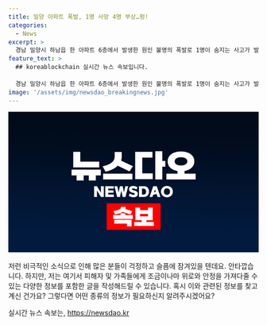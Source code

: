 ```yaml
---
title: 밀양 아파트 폭발, 1명 사망 4명 부상…펑!
categories:
  - News
excerpt: >
  경남 밀양시 하남읍 한 아파트 6층에서 발생한 원인 불명의 폭발로 1명이 숨지는 사고가 발생했습니다. 폭발로 건물 벽에 금이 가고 창문이 깨지는 등의 피해가 발생했으며, 4명이 경상을 입었고, 1명이 사망했습니다. 소방당국은 90명의 인력과 30대의 장비를 동원해 불을 진압했고, 추가 인명피해 여부를 수색 중입니다. 현재 경찰과 소방 당국은 사고의 정확한 원인과 피해 규모를 조사 중입니다.
feature_text: >
  ## koreablockchain 실시간 뉴스 속보입니다.

  경남 밀양시 하남읍 한 아파트 6층에서 발생한 원인 불명의 폭발로 1명이 숨지는 사고가 발생했습니다. 폭발로 건물 벽에 금이 가고 창문이 깨지는 등의 피해가 발생했으며, 4명이 경상을 입었고, 1명이 사망했습니다. 소방당국은 90명의 인력과 30대의 장비를 동원해 불을 진압했고, 추가 인명피해 여부를 수색 중입니다. 현재 경찰과 소방 당국은 사고의 정확한 원인과 피해 규모를 조사 중입니다.
image: '/assets/img/newsdao_breakingnews.jpg'
---
```


<p><img src="/assets/img/newsdao_breakingnews.jpg" alt="koreablockchain 속보" /></p>

<p>저런 비극적인 소식으로 인해 많은 분들이 걱정하고 슬픔에 잠겨있을 텐데요. 안타깝습니다. 하지만, 저는 여기서 피해자 및 가족들에게 조금이나마 위로와 안정을 가져다줄 수 있는 다양한 정보를 포함한 글을 작성해드릴 수 있습니다. 혹시 이와 관련된 정보를 찾고 계신 건가요? 그렇다면 어떤 종류의 정보가 필요하신지 알려주시겠어요?</p>
실시간 뉴스 속보는, <a href="https://newsdao.kr" rel="dofollow">https://newsdao.kr</a>


